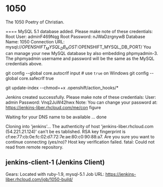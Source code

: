 1050
====

The 1050 Poetry of Christian.

====
MySQL 5.1 database added.  Please make note of these credentials:
       Root User: adminF469Nqg
   Root Password: nJWaDzrgnywB
   Database Name: 1050
Connection URL: mysql://$OPENSHIFT_MYSQL_DB_HOST:$OPENSHIFT_MYSQL_DB_PORT/
You can manage your new MySQL database by also embedding phpmyadmin-3.
The phpmyadmin username and password will be the same as the MySQL credentials above.



git config --global core.autocrlf input # use `true` on Windows
git config --global core.safecrlf true

git update-index --chmod=+x .openshift/action_hooks/*


  Jenkins created successfully.  Please make note of these credentials:
   User: admin
   Password: Vnq2JuW42hwx
Note:  You can change your password at: https://jenkins-liber.rhcloud.com/me/con
figure

Waiting for your DNS name to be available ... done

Cloning into 'jenkins'...
The authenticity of host 'jenkins-liber.rhcloud.com (54.221.21.124)' can't be es
tablished.
RSA key fingerprint is cf:ee:77:cb:0e:fc:02:d7:72:7e:ae:80:c0:90:88:a7.
Are you sure you want to continue connecting (yes/no)?
Host key verification failed.
fatal: Could not read from remote repository.

jenkins-client-1 (Jenkins Client)
---------------------------------
  Gears:   Located with ruby-1.9, mysql-5.1
  Job URL: https://jenkins-liber.rhcloud.com/job/1050-build/